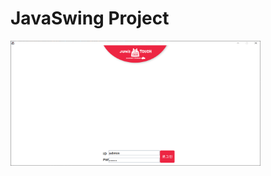 # JavaSwing Project

<img src="https://github.com/gototheTK/JavaSwing/blob/master/%EC%BA%A1%EC%B3%901.png?raw=true" width="400" height="200">
